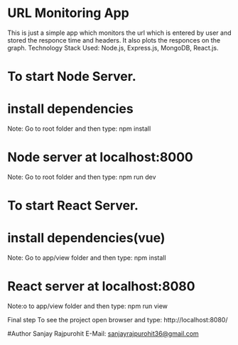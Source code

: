 # URL Monitoring App
This is just a simple app which monitors the url which is entered by user and stored the responce time and headers. It also plots the responces on the graph.
Technology Stack Used: Node.js, Express.js, MongoDB, React.js.

# To start Node Server.
# install dependencies
Note: Go to root folder and then type:
npm install

# Node server at localhost:8000
Note: Go to root folder and then type:
npm run dev

# To start React Server.
# install dependencies(vue)
Note: Go to app/view folder and then type:
npm install

# React server at localhost:8080
Note:o to app/view folder and then type:
npm run view

Final step
To see the project open browser and type: 
http://localhost:8080/

#Author
Sanjay Rajpurohit
E-Mail: sanjayrajpurohit36@gmail.com
